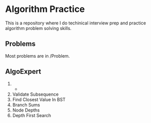 # Algorithm Practice

This is a repository where I do techinical interview prep and practice algorithm problem solving skills.

## Problems

Most problems are in /Problem.

## AlgoExpert

1. -
2. Validate Subsequence
3. Find Closest Value In BST
4. Branch Sums
5. Node Depths
6. Depth First Search
